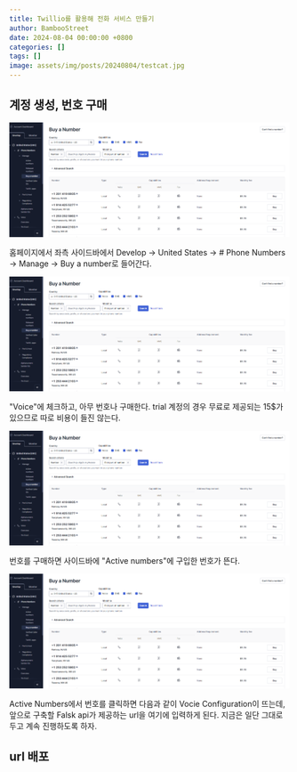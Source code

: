 ```yaml
---
title: Twillio를 활용해 전화 서비스 만들기
author: BambooStreet
date: 2024-08-04 00:00:00 +0800
categories: []
tags: []
image: assets/img/posts/20240804/testcat.jpg
---
```


## 계정 생성, 번호 구매
![DFS_example](assets/img/posts/20240804/twillio1.png)

홈페이지에서 좌측 사이드바에서 Develop -> United States -> # Phone Numbers -> Manage -> Buy a number로 들어간다.

![DFS_example](assets/img/posts/20240804/twillio1.png)

"Voice"에 체크하고, 아무 번호나 구매한다.
trial 계정의 경우 무료로 제공되는 15$가 있으므로 따로 비용이 들진 않는다.

![DFS_example](assets/img/posts/20240804/twillio1.png)

번호를 구매하면 사이드바에 "Active numbers"에 구입한 번호가 뜬다.

![DFS_example](assets/img/posts/20240804/twillio1.png)

Active Numbers에서 번호를 클릭하면 다음과 같이 Vocie Configuration이 뜨는데, 앞으로 구축할 Falsk api가 제공하는 url을 여기에 입력하게 된다.
지금은 일단 그대로 두고 계속 진행하도록 하자.

## url 배포


## 
